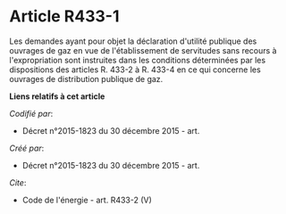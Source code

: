 # Article R433-1

Les demandes ayant pour objet la déclaration d'utilité publique des ouvrages de gaz en vue de l'établissement de servitudes
sans recours à l'expropriation sont instruites dans les conditions déterminées par les dispositions des articles R. 433-2 à
R. 433-4 en ce qui concerne les ouvrages de distribution publique de gaz.

**Liens relatifs à cet article**

_Codifié par_:

  - Décret n°2015-1823 du 30 décembre 2015 - art.

_Créé par_:

  - Décret n°2015-1823 du 30 décembre 2015 - art.

_Cite_:

  - Code de l'énergie - art. R433-2 (V)
